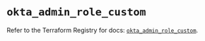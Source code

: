 # `okta_admin_role_custom`

Refer to the Terraform Registry for docs: [`okta_admin_role_custom`](https://registry.terraform.io/providers/okta/okta/4.19.0/docs/resources/admin_role_custom).
